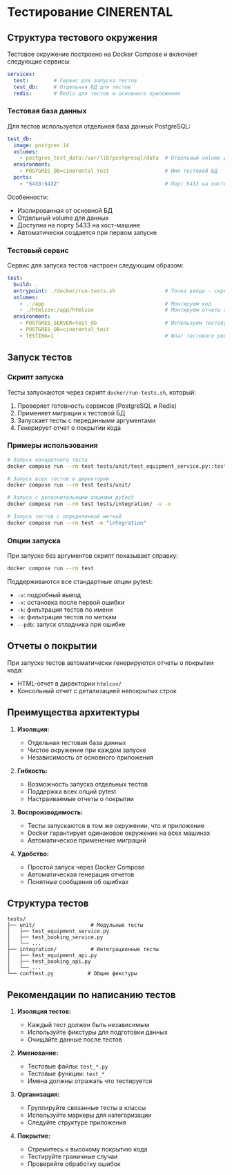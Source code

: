 # Тестирование CINERENTAL

## Структура тестового окружения

Тестовое окружение построено на Docker Compose и включает следующие сервисы:

```yaml
services:
  test:        # Сервис для запуска тестов
  test_db:     # Отдельная БД для тестов
  redis:       # Redis для тестов и основного приложения
```

### Тестовая база данных

Для тестов используется отдельная база данных PostgreSQL:

```yaml
test_db:
  image: postgres:14
  volumes:
    - postgres_test_data:/var/lib/postgresql/data  # Отдельный volume для тестовой БД
  environment:
    - POSTGRES_DB=cinerental_test                  # Имя тестовой БД
  ports:
    - "5433:5432"                                  # Порт 5433 на хосте, 5432 в контейнере
```

Особенности:
- Изолированная от основной БД
- Отдельный volume для данных
- Доступна на порту 5433 на хост-машине
- Автоматически создается при первом запуске

### Тестовый сервис

Сервис для запуска тестов настроен следующим образом:

```yaml
test:
  build: .
  entrypoint: ./docker/run-tests.sh                # Точка входа - скрипт запуска тестов
  volumes:
    - .:/app                                       # Монтируем код
    - ./htmlcov:/app/htmlcov                       # Монтируем отчеты о покрытии
  environment:
    - POSTGRES_SERVER=test_db                      # Используем тестовую БД
    - POSTGRES_DB=cinerental_test
    - TESTING=1                                    # Флаг тестового режима
```

## Запуск тестов

### Скрипт запуска

Тесты запускаются через скрипт `docker/run-tests.sh`, который:
1. Проверяет готовность сервисов (PostgreSQL и Redis)
2. Применяет миграции к тестовой БД
3. Запускает тесты с переданными аргументами
4. Генерирует отчет о покрытии кода

### Примеры использования

```bash
# Запуск конкретного теста
docker compose run --rm test tests/unit/test_equipment_service.py::test_create_equipment

# Запуск всех тестов в директории
docker compose run --rm test tests/unit/

# Запуск с дополнительными опциями pytest
docker compose run --rm test tests/integration/ -v -x

# Запуск тестов с определенной меткой
docker compose run --rm test -m "integration"
```

### Опции запуска

При запуске без аргументов скрипт показывает справку:
```bash
docker compose run --rm test
```

Поддерживаются все стандартные опции pytest:
- `-v`: подробный вывод
- `-x`: остановка после первой ошибки
- `-k`: фильтрация тестов по имени
- `-m`: фильтрация тестов по меткам
- `--pdb`: запуск отладчика при ошибке

## Отчеты о покрытии

При запуске тестов автоматически генерируются отчеты о покрытии кода:
- HTML-отчет в директории `htmlcov/`
- Консольный отчет с детализацией непокрытых строк

## Преимущества архитектуры

1. **Изоляция:**
   - Отдельная тестовая база данных
   - Чистое окружение при каждом запуске
   - Независимость от основного приложения

2. **Гибкость:**
   - Возможность запуска отдельных тестов
   - Поддержка всех опций pytest
   - Настраиваемые отчеты о покрытии

3. **Воспроизводимость:**
   - Тесты запускаются в том же окружении, что и приложение
   - Docker гарантирует одинаковое окружение на всех машинах
   - Автоматическое применение миграций

4. **Удобство:**
   - Простой запуск через Docker Compose
   - Автоматическая генерация отчетов
   - Понятные сообщения об ошибках

## Структура тестов

```
tests/
├── unit/                  # Модульные тесты
│   ├── test_equipment_service.py
│   ├── test_booking_service.py
│   └── ...
├── integration/           # Интеграционные тесты
│   ├── test_equipment_api.py
│   ├── test_booking_api.py
│   └── ...
└── conftest.py           # Общие фикстуры
```

## Рекомендации по написанию тестов

1. **Изоляция тестов:**
   - Каждый тест должен быть независимым
   - Используйте фикстуры для подготовки данных
   - Очищайте данные после тестов

2. **Именование:**
   - Тестовые файлы: `test_*.py`
   - Тестовые функции: `test_*`
   - Имена должны отражать что тестируется

3. **Организация:**
   - Группируйте связанные тесты в классы
   - Используйте маркеры для категоризации
   - Следуйте структуре приложения

4. **Покрытие:**
   - Стремитесь к высокому покрытию кода
   - Тестируйте граничные случаи
   - Проверяйте обработку ошибок 